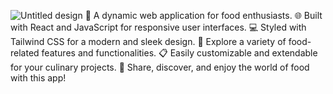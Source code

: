 ![Untitled design](https://user-images.githubusercontent.com/65420004/180659905-25df4a63-6f62-4a09-85a5-86803d7796b2.jpg)
🍔 A dynamic web application for food enthusiasts.
🌐 Built with React and JavaScript for responsive user interfaces.
💻 Styled with Tailwind CSS for a modern and sleek design.
🍕 Explore a variety of food-related features and functionalities.
📋 Easily customizable and extendable for your culinary projects.
🍱 Share, discover, and enjoy the world of food with this app!
